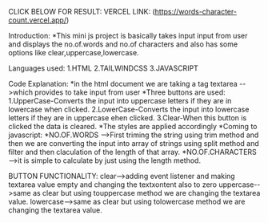 CLICK BELOW FOR RESULT:
VERCEL LINK: (https://words-character-count.vercel.app/)

Introduction:
*This mini js project is basically takes input input from user and displays the no.of.words and no.of characters and also has some options like clear,uppercase,lowercase.


Languages used:
1.HTML
2.TAILWINDCSS
3.JAVASCRIPT

Code Explanation:
*in the html document we are taking a tag textarea -->which provides to take input from user
*Three buttons are used:
    1.UpperCase-Converts the input into uppercase letters if they are in lowercase when clicked.
    2.LowerCase-Converts the input into lowercase letters if they are in uppercase ehen clicked.
    3.Clear-When this button is clicked the data is cleared.
*The styles are applied accordingly
*Coming to javascript:
  *NO.OF.WORDS
  -->First triming the string using trim method and then we are converting the input into array of strings using split method and filter and then claculation of the length of that array.
  *NO.OF.CHARACTERS
  -->it is simple to calculate by just using the length method.

  BUTTON FUNCTIONALITY:
  clear-->adding event listener and making textarea value empty and changing the textxontent also to zero
  uppercase-->same as clear but using touppercase method we are changing the textarea value.
  lowercase-->same as clear but using tolowercase method we are changing the textarea value.

  
